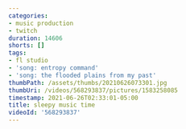 ```yaml
---
categories:
- music production
- twitch
duration: 14606
shorts: []
tags:
- fl studio
- 'song: entropy command'
- 'song: the flooded plains from my past'
thumbPath: /assets/thumbs/20210626073301.jpg
thumbUri: /videos/568293837/pictures/1583258085
timestamp: 2021-06-26T02:33:01-05:00
title: sleepy music time
videoId: '568293837'
---
```

